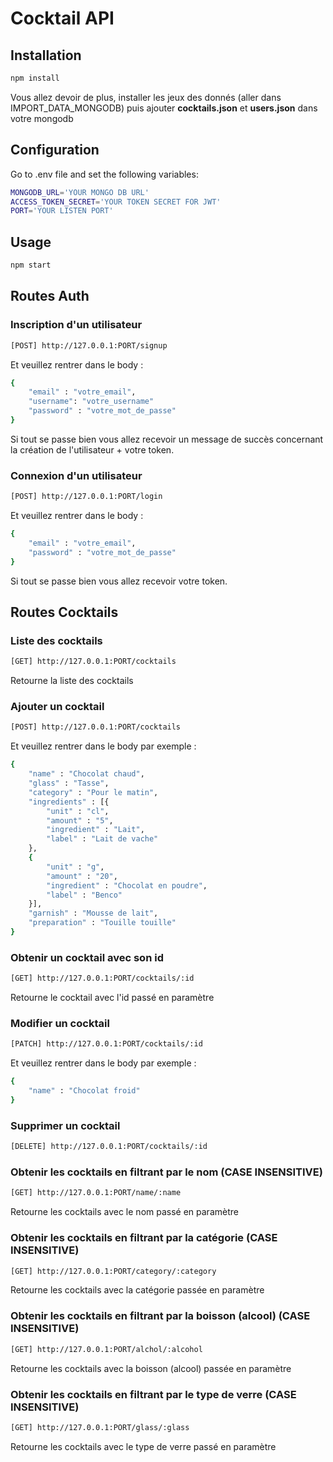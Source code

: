 # Cocktail API
## Installation
```bash
npm install
```
Vous allez devoir de plus, installer les jeux des donnés (aller dans IMPORT_DATA_MONGODB) puis ajouter <b>cocktails.json</b> et <b>users.json</b> dans votre mongodb

## Configuration
Go to .env file and set the following variables:

```bash
MONGODB_URL='YOUR MONGO DB URL'
ACCESS_TOKEN_SECRET='YOUR TOKEN SECRET FOR JWT'
PORT='YOUR LISTEN PORT'
```

## Usage
```bash
npm start
```
## Routes Auth
### Inscription d'un utilisateur
```bash
[POST] http://127.0.0.1:PORT/signup
```
Et veuillez rentrer dans le body :
```bash
{
    "email" : "votre_email",
    "username": "votre_username"
    "password" : "votre_mot_de_passe"
}
```
Si tout se passe bien vous allez recevoir un message de succès concernant la création de l'utilisateur + votre token.
### Connexion d'un utilisateur
```bash
[POST] http://127.0.0.1:PORT/login
```
Et veuillez rentrer dans le body :
```bash
{
    "email" : "votre_email",
    "password" : "votre_mot_de_passe"
}
```
Si tout se passe bien vous allez recevoir votre token.

## Routes Cocktails
### Liste des cocktails
```bash
[GET] http://127.0.0.1:PORT/cocktails
```
Retourne la liste des cocktails
### Ajouter un cocktail
```bash
[POST] http://127.0.0.1:PORT/cocktails
```
Et veuillez rentrer dans le body par exemple :
```bash
{
    "name" : "Chocolat chaud",
    "glass" : "Tasse",
    "category" : "Pour le matin",
    "ingredients" : [{
        "unit" : "cl",
        "amount" : "5",
        "ingredient" : "Lait",
        "label" : "Lait de vache"
    }, 
    {
        "unit" : "g",
        "amount" : "20",
        "ingredient" : "Chocolat en poudre",
        "label" : "Benco"
    }],
    "garnish" : "Mousse de lait",
    "preparation" : "Touille touille"
}
```
### Obtenir un cocktail avec son id
```bash
[GET] http://127.0.0.1:PORT/cocktails/:id
```
Retourne le cocktail avec l'id passé en paramètre

### Modifier un cocktail
```bash
[PATCH] http://127.0.0.1:PORT/cocktails/:id
```
Et veuillez rentrer dans le body par exemple :
```bash
{
    "name" : "Chocolat froid"
}
```

### Supprimer un cocktail
```bash
[DELETE] http://127.0.0.1:PORT/cocktails/:id
```

### Obtenir les cocktails en filtrant par le nom (CASE INSENSITIVE)
```bash
[GET] http://127.0.0.1:PORT/name/:name
```
Retourne les cocktails avec le nom passé en paramètre

### Obtenir les cocktails en filtrant par la catégorie (CASE INSENSITIVE)
```bash
[GET] http://127.0.0.1:PORT/category/:category
```
Retourne les cocktails avec la catégorie passée en paramètre

### Obtenir les cocktails en filtrant par la boisson (alcool) (CASE INSENSITIVE)
```bash
[GET] http://127.0.0.1:PORT/alchol/:alcohol
```
Retourne les cocktails avec la boisson (alcool) passée en paramètre

### Obtenir les cocktails en filtrant par le type de verre (CASE INSENSITIVE)
```bash
[GET] http://127.0.0.1:PORT/glass/:glass
```
Retourne les cocktails avec le type de verre passé en paramètre

